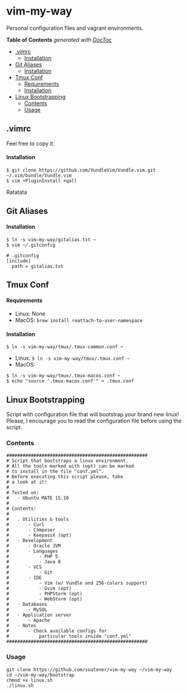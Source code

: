 vim-my-way
==========

Personal configuration files and vagrant environments.

**Table of Contents**  *generated with [DocToc](http://doctoc.herokuapp.com/)*

- [.vimrc](#)
	- [Installation](#)
- [Git Aliases](#)
	- [Installation](#)
- [Tmux Conf](#)
	- [Requirements](#)
	- [Installation](#)
- [Linux Bootstrapping](#)
	- [Contents](#)
	- [Usage](#)

.vimrc
------

Feel free to copy it.

#### Installation

```
$ git clone https://github.com/VundleVim/Vundle.vim.git ~/.vim/bundle/Vundle.vim
$ vim +PluginInstall +qall
```

Ratatata

Git Aliases
------

#### Installation

```
$ ln -s vim-my-way/gitalias.txt ~
$ vim ~/.gitconfig

# .gitconfig
[include]
  path = gitalias.txt
```

Tmux Conf
------

#### Requirements

- Linux: None
- MacOS: `brew install reattach-to-user-namespace`

#### Installation

```
$ ln -s vim-my-way/tmux/.tmux-common.conf ~
```

- Linux: `$ ln -s vim-my-way/tmux/.tmux.conf ~`
- MacOS: 

```
$ ln -s vim-my-way/tmux/.tmux-macos.conf ~
$ echo "source '.tmux-macos.conf'" > .tmux.conf
```

Linux Bootstrapping
-------------------

Script with configuration file that will bootstrap your brand new linux! Please, I encourage you to read the configuration file before using the script.

### Contents

```
####################################################
# Script that bootstraps a linux environment.
# All the tools marked with (opt) can be marked
# to install in the file "conf.yml". 
# Before executing this script please, take
# a look at it!
#
# Tested on:
#   - Ubuntu MATE 15.10
#
# Contents:
# 
#   . Utilities & tools
#       - Curl
#       - Composer
#       - KeepassX (opt)
#   · Development
#       - Oracle JVM
#       · Languages
#           - PHP 5
#           - Java 8
#       · VCS
#           - Git
#       · IDE
#           - Vim (w/ Vundle and 256-colors support)
#           - Gvim (opt)
#           - PHPStorm (opt)
#           - WebStorm (opt)
#   · Databases
#       - MySQL
#   · Application server
#       - Apache
#   · Notes
#       - Check available configs for
#           particular tools inside "conf.yml"
####################################################
```

### Usage

```
git clone https://github.com/soutoner/vim-my-way ~/vim-my-way
cd ~/vim-my-way/bootstrap
chmod +x linux.sh
./linux.sh
```

